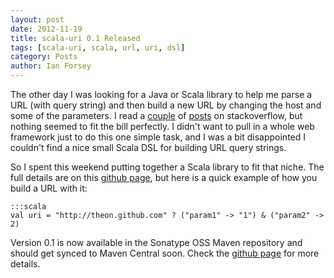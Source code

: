```yaml
---
layout: post
date: 2012-11-19
title: scala-uri 0.1 Released
tags: [scala-uri, scala, url, uri, dsl]
category: Posts
author: Ian Forsey
---
```


The other day I was looking for a Java or Scala library to help me parse a URL (with query string) and then build a new URL by changing the host and some of the parameters. I read a [couple](http://stackoverflow.com/questions/6521419/how-do-i-parse-a-x-www-url-encoded-string-into-a-mapstring-string-using-lift) of [posts](http://stackoverflow.com/questions/2809877/how-to-convert-map-to-url-query-string) on stackoverflow, but nothing seemed to fit the bill perfectly. I didn't want to pull in a whole web framework just to do this one simple task, and I was a bit disappointed I couldn't find a nice small Scala DSL for building URL query strings.

So I spent this weekend putting together a Scala library to fit that niche. The full details are on this [github page](https://github.com/theon/scala-uri), but here is a quick example of how you build a URL with it:

    :::scala
    val uri = "http://theon.github.com" ? ("param1" -> "1") & ("param2" -> 2)

Version 0.1 is now available in the Sonatype OSS Maven repository and should get synced to Maven Central soon. Check the [github page](https://github.com/theon/scala-uri) for more details.